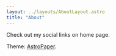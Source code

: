 ```yaml
---
layout: ../layouts/AboutLayout.astro
title: "About"
---
```


Check out my social links on home page.

Theme: [AstroPaper](https://github.com/satnaing/astro-paper).
